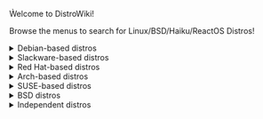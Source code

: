 Ẁelcome to DistroWiki!

Browse the menus to search for Linux/BSD/Haiku/ReactOS Distros!

<details>
<summary>Debian-based distros</summary>
<br>
[Debian](debian.md)
</details>

<details>
<summary>Slackware-based distros</summary>
<br>
No distros here currently
</details>

<details>
<summary>Red Hat-based distros</summary>
<br>
No distros here currently
</details>

<details>
<summary>Arch-based distros</summary>
<br>
No distros here currently
</details>

<details>
<summary>SUSE-based distros</summary>
<br>
No distros here currently
</details>

<details>
<summary>BSD distros</summary>
<br>
No distros here currently
</details>

<details>
<summary>Independent distros</summary>
<br>
No distros here currently
</details>
